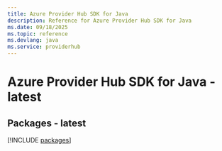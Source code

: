 ```yaml
---
title: Azure Provider Hub SDK for Java
description: Reference for Azure Provider Hub SDK for Java
ms.date: 09/18/2025
ms.topic: reference
ms.devlang: java
ms.service: providerhub
---
```

# Azure Provider Hub SDK for Java - latest
## Packages - latest
[!INCLUDE [packages](provider-hub-index.md)]